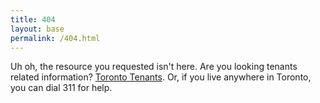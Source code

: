 ```yaml
---
title: 404
layout: base
permalink: /404.html
---
```


Uh oh, the resource you requested isn't here. Are you looking tenants related information? [Toronto Tenants](https://www.torontotenants.org/). Or, if you live anywhere in Toronto, you can dial 311 for help.
